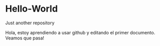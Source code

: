 # Hello-World
Just another repository

Hola, estoy aprendiendo a usar github y editando el primer documento.
Veamos que pasa!
